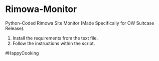 # Rimowa-Monitor
Python-Coded Rimowa Site Monitor (Made Specifically for OW Suitcase Release).

1. Install the requirements from the text file.
2. Follow the instructions within the script.

#HappyCooking
